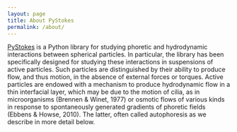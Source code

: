 ```yaml
---
layout: page
title: About PyStokes
permalink: /about/
---
```


[PyStokes](https://github.com/rajeshrinet/pystokes) is a Python library for studying phoretic and hydrodynamic interactions between spherical particles. In particular, the library has been specifically designed for studying these interactions in suspensions of active particles. Such particles are distinguished by their ability to produce flow, and thus motion, in the absence of external forces or torques. Active particles are endowed with a mechanism to produce hydrodynamic flow in a thin interfacial layer, which may be due to the motion of cilia, as in microorganisms (Brennen & Winet, 1977) or osmotic flows of various kinds in response to spontaneously generated gradients of phoretic fields (Ebbens & Howse, 2010). The latter, often called autophoresis as we describe in more detail below. 
